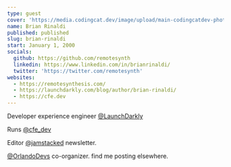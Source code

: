 ```yaml
---
type: guest
cover: 'https://media.codingcat.dev/image/upload/main-codingcatdev-photo/podcast-guest/remotesynth'
name: Brian Rinaldi
published: published
slug: brian-rinaldi
start: January 1, 2000
socials:
  github: https://github.com/remotesynth
  linkedin: https://www.linkedin.com/in/brianrinaldi/
  twitter: 'https://twitter.com/remotesynth'
websites:
  - https://remotesynthesis.com/
  - https://launchdarkly.com/blog/author/brian-rinaldi/
  - https://cfe.dev
---
```


Developer experience engineer [@LaunchDarkly](https://twitter.com/LaunchDarkly)

Runs [@cfe_dev](https://twitter.com/cfe_dev)

Editor [@jamstacked](https://twitter.com/jamstacked) newsletter.

[@OrlandoDevs](https://twitter.com/OrlandoDevs) co-organizer. find me posting elsewhere.
